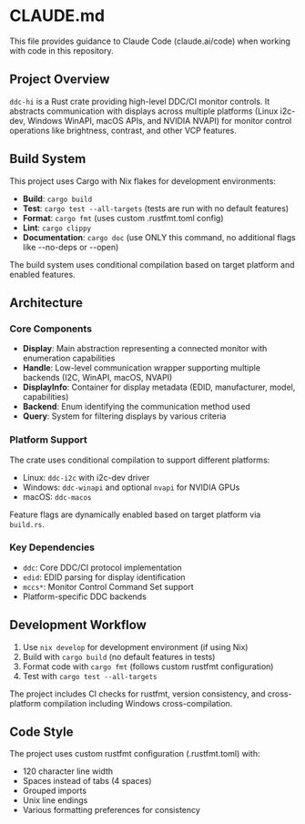 # CLAUDE.md

This file provides guidance to Claude Code (claude.ai/code) when working with code in this repository.

## Project Overview

`ddc-hi` is a Rust crate providing high-level DDC/CI monitor controls. It abstracts communication with displays across multiple platforms (Linux i2c-dev, Windows WinAPI, macOS APIs, and NVIDIA NVAPI) for monitor control operations like brightness, contrast, and other VCP features.

## Build System

This project uses Cargo with Nix flakes for development environments:

- **Build**: `cargo build`
- **Test**: `cargo test --all-targets` (tests are run with no default features)
- **Format**: `cargo fmt` (uses custom .rustfmt.toml config)
- **Lint**: `cargo clippy`
- **Documentation**: `cargo doc` (use ONLY this command, no additional flags like --no-deps or --open)

The build system uses conditional compilation based on target platform and enabled features.

## Architecture

### Core Components

- **Display**: Main abstraction representing a connected monitor with enumeration capabilities
- **Handle**: Low-level communication wrapper supporting multiple backends (I2C, WinAPI, macOS, NVAPI)
- **DisplayInfo**: Container for display metadata (EDID, manufacturer, model, capabilities)
- **Backend**: Enum identifying the communication method used
- **Query**: System for filtering displays by various criteria

### Platform Support

The crate uses conditional compilation to support different platforms:
- Linux: `ddc-i2c` with i2c-dev driver
- Windows: `ddc-winapi` and optional `nvapi` for NVIDIA GPUs
- macOS: `ddc-macos`

Feature flags are dynamically enabled based on target platform via `build.rs`.

### Key Dependencies

- `ddc`: Core DDC/CI protocol implementation
- `edid`: EDID parsing for display identification
- `mccs*`: Monitor Control Command Set support
- Platform-specific DDC backends

## Development Workflow

1. Use `nix develop` for development environment (if using Nix)
2. Build with `cargo build` (no default features in tests)
3. Format code with `cargo fmt` (follows custom rustfmt configuration)
4. Test with `cargo test --all-targets`

The project includes CI checks for rustfmt, version consistency, and cross-platform compilation including Windows cross-compilation.

## Code Style

The project uses custom rustfmt configuration (.rustfmt.toml) with:
- 120 character line width
- Spaces instead of tabs (4 spaces)
- Grouped imports
- Unix line endings
- Various formatting preferences for consistency